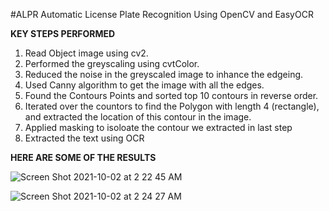 #ALPR
Automatic License Plate Recognition Using OpenCV and EasyOCR

**KEY STEPS PERFORMED**
1) Read Object image using cv2.
2) Performed the greyscaling using cvtColor.
3) Reduced the noise in the greyscaled image to inhance the edgeing.
4) Used Canny algorithm to get the image with all the edges.
5) Found the Contours Points and sorted top 10 contours in reverse order.
6) Iterated over the countors to find the Polygon with length 4 (rectangle), and extracted the location of this contour in the image.
7) Applied masking to isoloate the contour we extracted in last step
8) Extracted the text using OCR


**HERE ARE SOME OF THE RESULTS**


![Screen Shot 2021-10-02 at 2 22 45 AM](https://user-images.githubusercontent.com/44043708/135707902-5e2c0892-e908-418f-bb69-7aad1527be1f.png)

![Screen Shot 2021-10-02 at 2 24 27 AM](https://user-images.githubusercontent.com/44043708/135707895-03b3be93-99a7-4564-bce2-fd5823944df7.png)


